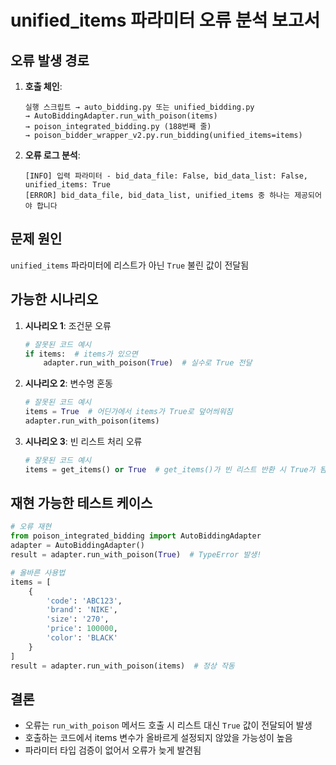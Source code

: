 # unified_items 파라미터 오류 분석 보고서

## 오류 발생 경로

1. **호출 체인**:
   ```
   실행 스크립트 → auto_bidding.py 또는 unified_bidding.py
   → AutoBiddingAdapter.run_with_poison(items)
   → poison_integrated_bidding.py (188번째 줄)
   → poison_bidder_wrapper_v2.py.run_bidding(unified_items=items)
   ```

2. **오류 로그 분석**:
   ```
   [INFO] 입력 파라미터 - bid_data_file: False, bid_data_list: False, unified_items: True
   [ERROR] bid_data_file, bid_data_list, unified_items 중 하나는 제공되어야 합니다
   ```

## 문제 원인

`unified_items` 파라미터에 리스트가 아닌 `True` 불린 값이 전달됨

## 가능한 시나리오

1. **시나리오 1**: 조건문 오류
   ```python
   # 잘못된 코드 예시
   if items:  # items가 있으면
       adapter.run_with_poison(True)  # 실수로 True 전달
   ```

2. **시나리오 2**: 변수명 혼동
   ```python
   # 잘못된 코드 예시
   items = True  # 어딘가에서 items가 True로 덮어씌워짐
   adapter.run_with_poison(items)
   ```

3. **시나리오 3**: 빈 리스트 처리 오류
   ```python
   # 잘못된 코드 예시
   items = get_items() or True  # get_items()가 빈 리스트 반환 시 True가 됨
   ```

## 재현 가능한 테스트 케이스

```python
# 오류 재현
from poison_integrated_bidding import AutoBiddingAdapter
adapter = AutoBiddingAdapter()
result = adapter.run_with_poison(True)  # TypeError 발생!

# 올바른 사용법
items = [
    {
        'code': 'ABC123',
        'brand': 'NIKE',
        'size': '270',
        'price': 100000,
        'color': 'BLACK'
    }
]
result = adapter.run_with_poison(items)  # 정상 작동
```

## 결론

- 오류는 `run_with_poison` 메서드 호출 시 리스트 대신 `True` 값이 전달되어 발생
- 호출하는 코드에서 items 변수가 올바르게 설정되지 않았을 가능성이 높음
- 파라미터 타입 검증이 없어서 오류가 늦게 발견됨
